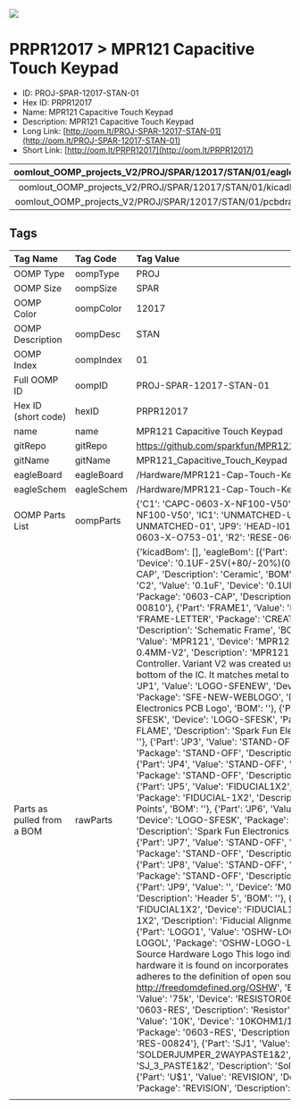 


  
![][im]
# PRPR12017 > MPR121 Capacitive Touch Keypad

- ID: PROJ-SPAR-12017-STAN-01
- Hex ID: PRPR12017
- Name: MPR121 Capacitive Touch Keypad
- Description: MPR121 Capacitive Touch Keypad
- Long Link: [http://oom.lt/PROJ-SPAR-12017-STAN-01](http://oom.lt/PROJ-SPAR-12017-STAN-01)
- Short Link: [http://oom.lt/PRPR12017](http://oom.lt/PRPR12017)
  

|oomlout_OOMP_projects_V2/PROJ/SPAR/12017/STAN/01/eagleImage.png|oomlout_OOMP_projects_V2/PROJ/SPAR/12017/STAN/01/eagleSchemImage.png|oomlout_OOMP_projects_V2/PROJ/SPAR/12017/STAN/01/kicadPcb3dFront.png|oomlout_OOMP_projects_V2/PROJ/SPAR/12017/STAN/01/kicadPcb3dBack.png|
| :---: | :---: | :---: | :---: |
|oomlout_OOMP_projects_V2/PROJ/SPAR/12017/STAN/01/kicadPcb3d.png|oomlout_OOMP_projects_V2/PROJ/SPAR/12017/STAN/01/bomBack.png|oomlout_OOMP_projects_V2/PROJ/SPAR/12017/STAN/01/bomFront.png|oomlout_OOMP_projects_V2/PROJ/SPAR/12017/STAN/01/pcbdraw.svg|
|oomlout_OOMP_projects_V2/PROJ/SPAR/12017/STAN/01/pcbdrawBack.svg||||

## Tags
  

|Tag Name|Tag Code|Tag Value|
| :--- | :--- | :--- |
|OOMP Type|oompType|PROJ|
|OOMP Size|oompSize|SPAR|
|OOMP Color|oompColor|12017|
|OOMP Description|oompDesc|STAN|
|OOMP Index|oompIndex|01|
|Full OOMP ID|oompID|PROJ-SPAR-12017-STAN-01|
|Hex ID (short code)|hexID|PRPR12017|
|name|name|MPR121 Capacitive Touch Keypad|
|gitRepo|gitRepo|https://github.com/sparkfun/MPR121_Capacitive_Touch_Keypad|
|gitName|gitName|MPR121_Capacitive_Touch_Keypad|
|eagleBoard|eagleBoard|/Hardware/MPR121-Cap-Touch-Keypad.brd|
|eagleSchem|eagleSchem|/Hardware/MPR121-Cap-Touch-Keypad.sch|
|OOMP Parts List|oompParts|{'C1': 'CAPC-0603-X-NF100-V50', 'C2': 'CAPC-0603-X-NF100-V50', 'IC1': 'UNMATCHED-UNMATCHED-X-UNMATCHED-01', 'JP9': 'HEAD-I01-X-PI05-01', 'R1': 'RESE-0603-X-O753-01', 'R2': 'RESE-0603-X-O103-01'}|
|Parts as pulled from a BOM|rawParts|{'kicadBom': [], 'eagleBom': [{'Part': 'C1', 'Value': '0.1uF', 'Device': '0.1UF-25V(+80/-20%)(0603)', 'Package': '0603-CAP', 'Description': 'Ceramic', 'BOM': 'CAP-00810'}, {'Part': 'C2', 'Value': '0.1uF', 'Device': '0.1UF-25V(+80/-20%)(0603)', 'Package': '0603-CAP', 'Description': 'Ceramic', 'BOM': 'CAP-00810'}, {'Part': 'FRAME1', 'Value': 'FRAME-LETTER', 'Device': 'FRAME-LETTER', 'Package': 'CREATIVE_COMMONS', 'Description': 'Schematic Frame', 'BOM': ''}, {'Part': 'IC1', 'Value': 'MPR121', 'Device': 'MPR121V2', 'Package': 'QFN-20-0.4MM-V2', 'Description': 'MPR121 Capacitive Touch Sensor Controller. Variant V2 was created using an image import of the bottom of the IC. It matches metal to metal.', 'BOM': ''}, {'Part': 'JP1', 'Value': 'LOGO-SFENEW', 'Device': 'LOGO-SFENEW', 'Package': 'SFE-NEW-WEBLOGO', 'Description': 'Spark Fun Electronics PCB Logo', 'BOM': ''}, {'Part': 'JP2', 'Value': 'LOGO-SFESK', 'Device': 'LOGO-SFESK', 'Package': 'SFE-LOGO-FLAME', 'Description': 'Spark Fun Electronics PCB Logo', 'BOM': ''}, {'Part': 'JP3', 'Value': 'STAND-OFF', 'Device': 'STAND-OFF', 'Package': 'STAND-OFF', 'Description': 'Stand Off', 'BOM': ''}, {'Part': 'JP4', 'Value': 'STAND-OFF', 'Device': 'STAND-OFF', 'Package': 'STAND-OFF', 'Description': 'Stand Off', 'BOM': ''}, {'Part': 'JP5', 'Value': 'FIDUCIAL1X2', 'Device': 'FIDUCIAL1X2', 'Package': 'FIDUCIAL-1X2', 'Description': 'Fiducial Alignment Points', 'BOM': ''}, {'Part': 'JP6', 'Value': 'LOGO-SFESK', 'Device': 'LOGO-SFESK', 'Package': 'SFE-LOGO-FLAME', 'Description': 'Spark Fun Electronics PCB Logo', 'BOM': ''}, {'Part': 'JP7', 'Value': 'STAND-OFF', 'Device': 'STAND-OFF', 'Package': 'STAND-OFF', 'Description': 'Stand Off', 'BOM': ''}, {'Part': 'JP8', 'Value': 'STAND-OFF', 'Device': 'STAND-OFF', 'Package': 'STAND-OFF', 'Description': 'Stand Off', 'BOM': ''}, {'Part': 'JP9', 'Value': '', 'Device': 'M05PTH', 'Package': '1X05', 'Description': 'Header 5', 'BOM': ''}, {'Part': 'JP10', 'Value': 'FIDUCIAL1X2', 'Device': 'FIDUCIAL1X2', 'Package': 'FIDUCIAL-1X2', 'Description': 'Fiducial Alignment Points', 'BOM': ''}, {'Part': 'LOGO1', 'Value': 'OSHW-LOGOL', 'Device': 'OSHW-LOGOL', 'Package': 'OSHW-LOGO-L', 'Description': 'Open Source Hardware Logo This logo indicates the piece of hardware it is found on incorporates a OSHW license and/or adheres to the definition of open source hardware found here: http://freedomdefined.org/OSHW', 'BOM': ''}, {'Part': 'R1', 'Value': '75k', 'Device': 'RESISTOR0603-RES', 'Package': '0603-RES', 'Description': 'Resistor', 'BOM': ''}, {'Part': 'R2', 'Value': '10K', 'Device': '10KOHM1/10W1%(0603)0603', 'Package': '0603-RES', 'Description': 'RES-00824', 'BOM': 'RES-00824'}, {'Part': 'SJ1', 'Value': '', 'Device': 'SOLDERJUMPER_2WAYPASTE1&2', 'Package': 'SJ_3_PASTE1&2', 'Description': 'Solder Jumper', 'BOM': ''}, {'Part': 'U$1', 'Value': 'REVISION', 'Device': 'REVISION', 'Package': 'REVISION', 'Description': '', 'BOM': ''}]}|
||||



[im]: PROJ/SPAR/12017/STAN/01/kicadPcb3d_450.png
